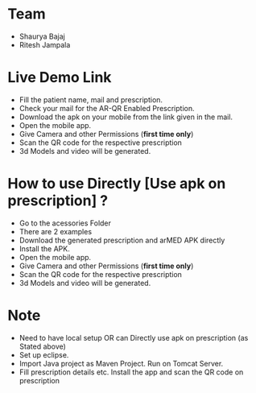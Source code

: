 # Team
- Shaurya Bajaj
- Ritesh Jampala

# Live Demo Link
- Fill the patient name, mail and prescription.
- Check your mail for the AR-QR Enabled Prescription.
- Download the apk on your mobile from the link given in the mail.
- Open the mobile app.
- Give Camera and other Permissions (**first time only**)
- Scan the QR code for the respective prescription 
- 3d Models and video will be generated.

# How to use Directly [Use apk on prescription] ?
- Go to the acessories Folder
- There are 2 examples
- Download the generated prescription and arMED APK directly
- Install the APK.
- Open the mobile app.
- Give Camera and other Permissions (**first time only**)
- Scan the QR code for the respective prescription 
- 3d Models and video will be generated.


# Note
- Need to have local setup OR can Directly use apk on prescription (as Stated above)
- Set up eclipse. 
- Import Java project as Maven Project. Run on Tomcat Server.  
- Fill prescription details etc. Install the app and scan the QR code on prescription
